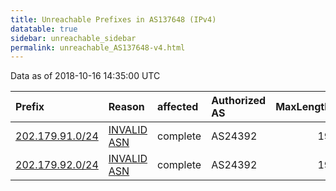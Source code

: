 ```yaml
---
title: Unreachable Prefixes in AS137648 (IPv4)
datatable: true
sidebar: unreachable_sidebar
permalink: unreachable_AS137648-v4.html
---
```


Data as of 2018-10-16 14:35:00 UTC


<div class="datatable-begin"></div>

| Prefix                                                   | Reason                                                                                                  | affected   | Authorized AS   |   MaxLength | Anchor                                       |   unreachable /24s |
|:---------------------------------------------------------|:--------------------------------------------------------------------------------------------------------|:-----------|:----------------|------------:|:---------------------------------------------|-------------------:|
| [202.179.91.0/24](https://stat.ripe.net/202.179.91.0/24) | [INVALID ASN](https://rpki-validator.ripe.net/announcement-preview?asn=AS137648&prefix=202.179.91.0/24) | complete   | AS24392         |          19 | [APNIC](unreachable_APNIC_RPKI_Root-v4.html) |                  1 |
| [202.179.92.0/24](https://stat.ripe.net/202.179.92.0/24) | [INVALID ASN](https://rpki-validator.ripe.net/announcement-preview?asn=AS137648&prefix=202.179.92.0/24) | complete   | AS24392         |          19 | [APNIC](unreachable_APNIC_RPKI_Root-v4.html) |                  1 |

<div class="datatable-end"></div>